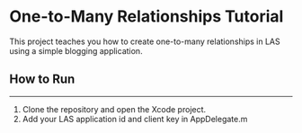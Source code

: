 # One-to-Many Relationships Tutorial

This project teaches you how to create one-to-many relationships in LAS using a simple blogging application.

## How to Run

-----

1. Clone the repository and open the Xcode project.
2. Add your LAS application id and client key in AppDelegate.m

